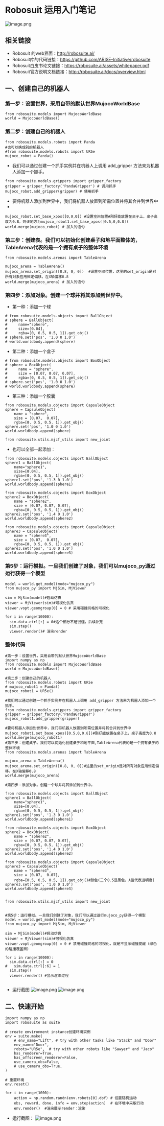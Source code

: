 # Robosuit 运用入门笔记
![image.png](https://upload-images.jianshu.io/upload_images/9147323-0944e4349c732472.png?imageMogr2/auto-orient/strip%7CimageView2/2/w/1240)

## 相关链接

- Robosuit 的web界面：http://robosuite.ai/
- Robosuit库的代码链接：https://github.com/ARISE-Initiative/robosuite
- Robosuit白皮书论文链接：https://robosuite.ai/assets/whitepaper.pdf
- Robosuit官方说明文档链接：http://robosuite.ai/docs/overview.html
## 一、创建自己的机器人

### 第一步：设置世界，采用自带的默认世界MujocoWorldBase

```python3
from robosuite.models import MujocoWorldBase
world = MujocoWorldBase()
```
### 第二步：创建自己的机器人

```python3
from robosuite.models.robots import Panda
#也可以换成别的机器人
#from robosuite.models.robots import UR5e
mujoco_robot = Panda()
```

- 我们可以通过创建一个抓手实例并在机器人上调用 add_gripper 方法来为机器人添加一个抓手。
```python3
from robosuite.models.grippers import gripper_factory
gripper = gripper_factory('PandaGripper') # 调用抓手
mujoco_robot.add_gripper(gripper) # 使用抓手
```
- 要将机器人添加到世界中，我们将机器人放置到所需位置并将其合并到世界中
- 
```python3
mujoco_robot.set_base_xpos([0,0,0]) #设置空间位置#刚好能放置在桌子上，桌子高度为0.8，则该地方为mujoco_robot1.set_base_xpos([0.5,0,0.8])
world.merge(mujoco_robot) # 加入的语句
```
### 第三步：创建表。我们可以初始化创建桌子和地平面整体的，TableArena代表的是一个拥有桌子的整体环境
```python3
from robosuite.models.arenas import TableArena

mujoco_arena = TableArena()
mujoco_arena.set_origin([0.8, 0, 0])  #设置空间位置，这里的set_origin是对所有对象应用恒定偏移。在X轴偏移0.8
world.merge(mujoco_arena) # 加入的语句
```

### 第四步：添加对象。创建一个球并将其添加到世界中。
- 第一种：添加一个球
```python3
# from robosuite.models.objects import BallObject
# sphere = BallObject(
#     name="sphere",
#     size=[0.04],
#     rgba=[0, 0.5, 0.5, 1]).get_obj()
# sphere.set('pos', '1.0 0 1.0')
# world.worldbody.append(sphere)
```

- 第二种：添加一个盒子

```python3
# from robosuite.models.objects import BoxObject
# sphere = BoxObject(
#     name = "sphere",
#     size = [0.07, 0.07, 0.07],
#     rgba=[0, 0.5, 0.5, 1]).get_obj()
# sphere.set('pos', '1.0 0 1.0')
# world.worldbody.append(sphere)
```
- 第三种：添加一个胶囊 
```
from robosuite.models.objects import CapsuleObject
sphere = CapsuleObject(
    name = "sphere",
    size = [0.07,  0.07],
    rgba=[0, 0.5, 0.5, 1]).get_obj()
sphere.set('pos', '1.0 0 1.0')
world.worldbody.append(sphere)
```
```
from robosuite.utils.mjcf_utils import new_joint
```
- 也可以全部一起添加：
```
from robosuite.models.objects import BallObject
sphere1 = BallObject(
    name="sphere1",
    size=[0.04],
    rgba=[0, 0.5, 0.5, 1]).get_obj()
sphere1.set('pos', '1.3 0 1.0')
world.worldbody.append(sphere1)

from robosuite.models.objects import BoxObject
sphere2 = BoxObject(
    name = "sphere2",
    size = [0.07, 0.07, 0.07],
    rgba=[0, 0.5, 0.5, 1]).get_obj()
sphere2.set('pos', '1.4 0 1.0')
world.worldbody.append(sphere2)

from robosuite.models.objects import CapsuleObject
sphere3 = CapsuleObject(
    name = "sphere3",
    size = [0.07,  0.07],
    rgba=[0, 0.5, 0.5, 1]).get_obj()
sphere3.set('pos', '1.0 0 1.0')
world.worldbody.append(sphere3)
```


### 第5步：运行模拟。一旦我们创建了对象，我们可以mujoco_py通过运行获得一个模型
```
model = world.get_model(mode="mujoco_py")
from mujoco_py import MjSim, MjViewer

sim = MjSim(model)#启动仿真
viewer = MjViewer(sim)#可视化仿真
viewer.vopt.geomgroup[0] = 0 # 采用碰撞网格的可视化

for i in range(10000):
  sim.data.ctrl[:] = 0#这个部分不是很懂，后续补充
  sim.step()
  viewer.render()# 渲染render
```
### 整体代码
```python3
#第一步：设置世界，采用自带的默认世界MujocoWorldBase
import numpy as np 
from robosuite.models import MujocoWorldBase
world = MujocoWorldBase()

#第二步：创建自己的机器人
from robosuite.models.robots import UR5e
# mujoco_robot1 = Panda()
mujoco_robot1 = UR5e()

#我们可以通过创建一个抓手实例并在机器人上调用 add_gripper 方法来为机器人添加一个抓手。
from robosuite.models.grippers import gripper_factory
gripper = gripper_factory('PandaGripper')
mujoco_robot1.add_gripper(gripper)

#要将机器人添加到世界中，我们将机器人放置到所需位置并将其合并到世界中
mujoco_robot1.set_base_xpos([0.5,0,0.8])#刚好能放置在桌子上，桌子高度为0.8
world.merge(mujoco_robot1)
#第三步：创建桌子。我们可以初始化创建桌子和地平面,TableArena代表的是一个拥有桌子的整体环境
from robosuite.models.arenas import TableArena

mujoco_arena = TableArena()
mujoco_arena.set_origin([0.8, 0, 0])#这里的set_origin是对所有对象应用恒定偏移。在X轴偏移0.8
world.merge(mujoco_arena)

#第四步：添加对象。创建一个球并将其添加到世界中。

from robosuite.models.objects import BallObject
sphere1 = BallObject(
    name="sphere1",
    size=[0.04],
    rgba=[0, 0.5, 0.5, 1]).get_obj()
sphere1.set('pos', '1.3 0 1.0')
world.worldbody.append(sphere1)

from robosuite.models.objects import BoxObject
sphere2 = BoxObject(
    name = "sphere2",
    size = [0.07, 0.07, 0.07],
    rgba=[0, 0.5, 0.5, 1]).get_obj()
sphere2.set('pos', '1.4 0 1.0')
world.worldbody.append(sphere2)

from robosuite.models.objects import CapsuleObject
sphere3 = CapsuleObject(
    name = "sphere3",
    size = [0.07,  0.07],
    rgba=[0.5, 0.5, 0.5, 1]).get_obj()#颜色(三个0.5是黑色，A值代表透明度)
sphere3.set('pos', '1.0 0 1.0')
world.worldbody.append(sphere3)


from robosuite.utils.mjcf_utils import new_joint


#第5步：运行模拟。一旦我们创建了对象，我们可以通过运行mujoco_py获得一个模型
model = world.get_model(mode="mujoco_py")
from mujoco_py import MjSim, MjViewer

sim = MjSim(model)#启动仿真
viewer = MjViewer(sim)#可视化仿真
viewer.vopt.geomgroup[0] = 0 # 禁用碰撞网格的可视化，就是不显示碰撞提醒（绿色的碰撞覆盖面）

for i in range(10000):
  sim.data.ctrl[:] = 0
#   sim.data.ctrl[:6] = 1
  sim.step()
  viewer.render() #显示渲染过程


```
- 运行截图
![image.png](https://upload-images.jianshu.io/upload_images/9147323-690817c7382ac869.png?imageMogr2/auto-orient/strip%7CimageView2/2/w/1240)
![image.png](https://upload-images.jianshu.io/upload_images/9147323-f1422190d826ed69.png?imageMogr2/auto-orient/strip%7CimageView2/2/w/1240)



## 二、快速开始
```python3
import numpy as np
import robosuite as suite

# create environment instance创建环境实例
env = suite.make(
    # env_name="Lift", # try with other tasks like "Stack" and "Door"
    env_name="Door", 
    robots="UR5e",  # try with other robots like "Sawyer" and "Jaco"
    has_renderer=True,
    has_offscreen_renderer=False,
    use_camera_obs=False,
    # use_camera_obs=True,
)

# 重置环境
env.reset()

for i in range(1000):
    action = np.random.randn(env.robots[0].dof) # 设置随机运动
    obs, reward, done, info = env.step(action)  # 在环境中采取行动
    env.render()  #渲染展示render：渲染
```
- 运行截图：
![image.png](https://upload-images.jianshu.io/upload_images/9147323-ae1b3dc847c6f516.png?imageMogr2/auto-orient/strip%7CimageView2/2/w/1240)
